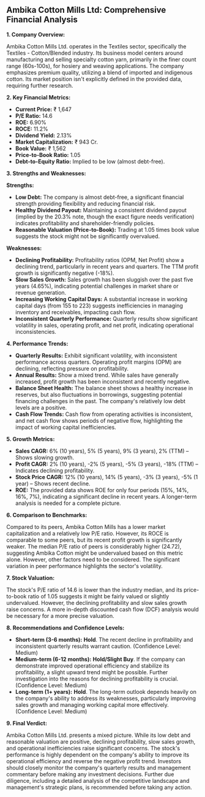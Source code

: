 ## Ambika Cotton Mills Ltd: Comprehensive Financial Analysis

**1. Company Overview:**

Ambika Cotton Mills Ltd. operates in the Textiles sector, specifically the Textiles - Cotton/Blended industry.  Its business model centers around manufacturing and selling specialty cotton yarn, primarily in the finer count range (60s-100s), for hosiery and weaving applications.  The company emphasizes premium quality, utilizing a blend of imported and indigenous cotton.  Its market position isn't explicitly defined in the provided data, requiring further research.

**2. Key Financial Metrics:**

* **Current Price:** ₹ 1,647
* **P/E Ratio:** 14.6
* **ROE:** 6.90%
* **ROCE:** 11.2%
* **Dividend Yield:** 2.13%
* **Market Capitalization:** ₹ 943 Cr.
* **Book Value:** ₹ 1,562
* **Price-to-Book Ratio:** 1.05
* **Debt-to-Equity Ratio:** Implied to be low (almost debt-free).


**3. Strengths and Weaknesses:**

**Strengths:**

* **Low Debt:** The company is almost debt-free, a significant financial strength providing flexibility and reducing financial risk.
* **Healthy Dividend Payout:**  Maintaining a consistent dividend payout (implied by the 20.3% note, though the exact figure needs verification) indicates profitability and shareholder-friendly policies.
* **Reasonable Valuation (Price-to-Book):** Trading at 1.05 times book value suggests the stock might not be significantly overvalued.

**Weaknesses:**

* **Declining Profitability:**  Profitability ratios (OPM, Net Profit) show a declining trend, particularly in recent years and quarters.  The TTM profit growth is significantly negative (-18%).
* **Slow Sales Growth:** Sales growth has been sluggish over the past five years (4.65%), indicating potential challenges in market share or revenue generation.
* **Increasing Working Capital Days:**  A substantial increase in working capital days (from 155 to 223) suggests inefficiencies in managing inventory and receivables, impacting cash flow.
* **Inconsistent Quarterly Performance:** Quarterly results show significant volatility in sales, operating profit, and net profit, indicating operational inconsistencies.


**4. Performance Trends:**

* **Quarterly Results:** Exhibit significant volatility, with inconsistent performance across quarters. Operating profit margins (OPM) are declining, reflecting pressure on profitability.
* **Annual Results:** Show a mixed trend. While sales have generally increased, profit growth has been inconsistent and recently negative.
* **Balance Sheet Health:**  The balance sheet shows a healthy increase in reserves, but also fluctuations in borrowings, suggesting potential financing challenges in the past.  The company's relatively low debt levels are a positive.
* **Cash Flow Trends:** Cash flow from operating activities is inconsistent, and net cash flow shows periods of negative flow, highlighting the impact of working capital inefficiencies.

**5. Growth Metrics:**

* **Sales CAGR:** 6% (10 years), 5% (5 years), 9% (3 years), 2% (TTM) – Shows slowing growth.
* **Profit CAGR:** 2% (10 years), -2% (5 years), -5% (3 years), -18% (TTM) – Indicates declining profitability.
* **Stock Price CAGR:** 12% (10 years), 14% (5 years), -3% (3 years), -5% (1 year) – Shows recent decline.
* **ROE:**  The provided data shows ROE for only four periods (15%, 14%, 16%, 7%), indicating a significant decline in recent years.  A longer-term analysis is needed for a complete picture.


**6. Comparison to Benchmarks:**

Compared to its peers, Ambika Cotton Mills has a lower market capitalization and a relatively low P/E ratio.  However, its ROCE is comparable to some peers, but its recent profit growth is significantly weaker.  The median P/E ratio of peers is considerably higher (24.72), suggesting Ambika Cotton might be undervalued based on this metric alone.  However, other factors need to be considered.  The significant variation in peer performance highlights the sector's volatility.

**7. Stock Valuation:**

The stock's P/E ratio of 14.6 is lower than the industry median, and its price-to-book ratio of 1.05 suggests it might be fairly valued or slightly undervalued. However, the declining profitability and slow sales growth raise concerns.  A more in-depth discounted cash flow (DCF) analysis would be necessary for a more precise valuation.

**8. Recommendations and Confidence Levels:**

* **Short-term (3-6 months):** **Hold**.  The recent decline in profitability and inconsistent quarterly results warrant caution.  (Confidence Level: Medium)
* **Medium-term (6-12 months):** **Hold/Slight Buy**.  If the company can demonstrate improved operational efficiency and stabilize its profitability, a slight upward trend might be possible.  Further investigation into the reasons for declining profitability is crucial. (Confidence Level: Medium)
* **Long-term (1+ years):** **Hold**.  The long-term outlook depends heavily on the company's ability to address its weaknesses, particularly improving sales growth and managing working capital more effectively.  (Confidence Level: Medium)


**9. Final Verdict:**

Ambika Cotton Mills Ltd. presents a mixed picture. While its low debt and reasonable valuation are positive, declining profitability, slow sales growth, and operational inefficiencies raise significant concerns.  The stock's performance is highly dependent on the company's ability to improve its operational efficiency and reverse the negative profit trend.  Investors should closely monitor the company's quarterly results and management commentary before making any investment decisions.  Further due diligence, including a detailed analysis of the competitive landscape and management's strategic plans, is recommended before taking any action.
